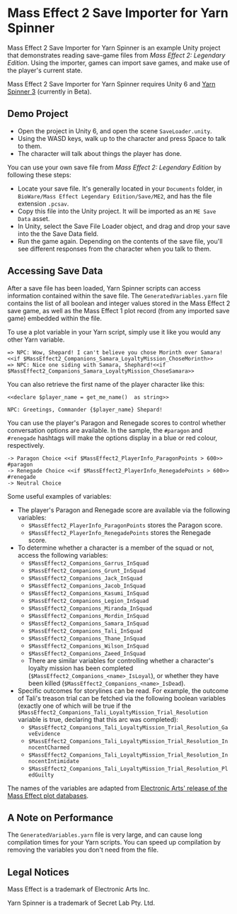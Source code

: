 # Mass Effect 2 Save Importer for Yarn Spinner

Mass Effect 2 Save Importer for Yarn Spinner is an example Unity project that demonstrates reading save-game files from *Mass Effect 2: Legendary Edition*. Using the importer, games can import save games, and make use of the player's current state.

Mass Effect 2 Save Importer for Yarn Spinner requires Unity 6 and [Yarn Spinner 3](https://docs.yarnspinner.dev/coming-in-v3#installing-the-beta-in-unity) (currently in Beta).

## Demo Project

- Open the project in Unity 6, and open the scene `SaveLoader.unity`.
- Using the WASD keys, walk up to the character and press Space to talk to them.
- The character will talk about things the player has done.

You can use your own save file from *Mass Effect 2: Legendary Edition* by following these steps:

- Locate your save file. It's generally located in your `Documents` folder, in `BioWare/Mass Effect Legendary Edition/Save/ME2`, and has the file extension `.pcsav`.
- Copy this file into the Unity project. It will be imported as an `ME Save Data` asset.
- In Unity, select the Save File Loader object, and drag and drop your save into the the Save Data field.
- Run the game again. Depending on the contents of the save file, you'll see different responses from the character when you talk to them.

## Accessing Save Data

After a save file has been loaded, Yarn Spinner scripts can access information contained within the save file. The `GeneratedVariables.yarn` file contains the list of all boolean and integer values stored in the Mass Effect 2 save game, as well as the Mass Effect 1 plot record (from any imported save game) embedded within the file.

To use a plot variable in your Yarn script, simply use it like you would any other Yarn variable.

```
=> NPC: Wow, Shepard! I can't believe you chose Morinth over Samara! <<if $MassEffect2_Companions_Samara_LoyaltyMission_ChoseMorinth>>
=> NPC: Nice one siding with Samara, Shephard!<<if $MassEffect2_Companions_Samara_LoyaltyMission_ChoseSamara>>
```

You can also retrieve the first name of the player character like this:

```
<<declare $player_name = get_me_name()  as string>>

NPC: Greetings, Commander {$player_name} Shepard!
```

You can use the player's Paragon and Renegade scores to control whether conversation options are available. In the sample, the `#paragon` and `#renegade` hashtags will make the options display in a blue or red colour, respectively.

```
-> Paragon Choice <<if $MassEffect2_PlayerInfo_ParagonPoints > 600>> #paragon
-> Renegade Choice <<if $MassEffect2_PlayerInfo_RenegadePoints > 600>> #renegade
-> Neutral Choice
```

Some useful examples of variables:

- The player's Paragon and Renegade score are available via the following variables:
  - `$MassEffect2_PlayerInfo_ParagonPoints` stores the Paragon score.
  - `$MassEffect2_PlayerInfo_RenegadePoints` stores the Renegade score.
- To determine whether a character is a member of the squad or not, access the following variables:
  - `$MassEffect2_Companions_Garrus_InSquad`
  - `$MassEffect2_Companions_Grunt_InSquad`
  - `$MassEffect2_Companions_Jack_InSquad`
  - `$MassEffect2_Companions_Jacob_InSquad`
  - `$MassEffect2_Companions_Kasumi_InSquad`
  - `$MassEffect2_Companions_Legion_InSquad`
  - `$MassEffect2_Companions_Miranda_InSquad`
  - `$MassEffect2_Companions_Mordin_InSquad`
  - `$MassEffect2_Companions_Samara_InSquad`
  - `$MassEffect2_Companions_Tali_InSquad`
  - `$MassEffect2_Companions_Thane_InSquad`
  - `$MassEffect2_Companions_Wilson_InSquad`
  - `$MassEffect2_Companions_Zaeed_InSquad`
  - There are similar variables for controlling whether a character's loyalty mission has been completed (`$MassEffect2_Companions_<name>_IsLoyal`), or whether they have been killed (`$MassEffect2_Companions_<name>_IsDead`).
- Specific outcomes for storylines can be read. For example, the outcome of Tali's treason trial can be fetched via the following boolean variables (exactly one of which will be true if the `$MassEffect2_Companions_Tali_LoyaltyMission_Trial_Resolution` variable is true, declaring that this arc was completed):
  - `$MassEffect2_Companions_Tali_LoyaltyMission_Trial_Resolution_GaveEvidence`
  - `$MassEffect2_Companions_Tali_LoyaltyMission_Trial_Resolution_InnocentCharmed`
  - `$MassEffect2_Companions_Tali_LoyaltyMission_Trial_Resolution_InnocentIntimidate`
  - `$MassEffect2_Companions_Tali_LoyaltyMission_Trial_Resolution_PledGuilty`

The names of the variables are adapted from [Electronic Arts' release of the Mass Effect plot databases](https://github.com/electronicarts/MELE_ModdingSupport/). 

## A Note on Performance

The `GeneratedVariables.yarn` file is very large, and can cause long compilation times for your Yarn scripts. You can speed up compilation by removing the variables you don't need from the file.

## Legal Notices

Mass Effect is a trademark of Electronic Arts Inc.

Yarn Spinner is a trademark of Secret Lab Pty. Ltd.
